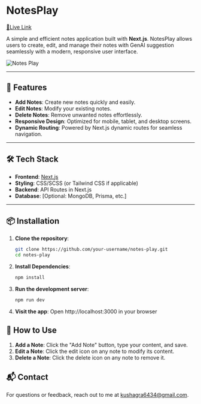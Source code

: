 # NotesPlay 

[🔗Live Link](https://notesplay-cve5.vercel.app/)

A simple and efficient notes application built with **Next.js**. NotesPlay allows users to create, edit, and manage their notes with GenAI suggestion seamlessly with a modern, responsive user interface.

![Notes Play](https://res.cloudinary.com/doyqpfgiq/image/upload/v1737055034/folioassets/notesplay2_sl0hij.png)

---

## 🚀 Features

- **Add Notes**: Create new notes quickly and easily.
- **Edit Notes**: Modify your existing notes.
- **Delete Notes**: Remove unwanted notes effortlessly.
- **Responsive Design**: Optimized for mobile, tablet, and desktop screens.
- **Dynamic Routing**: Powered by Next.js dynamic routes for seamless navigation.

---

## 🛠️ Tech Stack

- **Frontend**: [Next.js](https://nextjs.org/)
- **Styling**: CSS/SCSS (or Tailwind CSS if applicable)
- **Backend**: API Routes in Next.js
- **Database**: [Optional: MongoDB, Prisma, etc.]

---

## 📦 Installation

1. **Clone the repository**:
   ```bash
   git clone https://github.com/your-username/notes-play.git
   cd notes-play
2. **Install Dependencies**:
   ```bash
   npm install
3. **Run the development server**:
   ```bash
   npm run dev
4. **Visit the app**: 
   Open http://localhost:3000 in your browser

## 🌟 How to Use
1. **Add a Note**: Click the "Add Note" button, type your content, and save.
2. **Edit a Note**: Click the edit icon on any note to modify its content.
3. **Delete a Note**: Click the delete icon on any note to remove it.

## 📬 Contact
For questions or feedback, reach out to me at [kushagra6434@gmail.com](mailto:kushagra6434@gmail.com).


